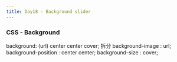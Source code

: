 ```yaml
---
title: Day18 - Background slider
---
```


### CSS - Background
background: (url) center center cover;
拆分
background-image : url;
background-position : center center;
background-size : cover;